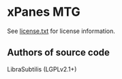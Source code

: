 xPanes MTG
==========
See [license.txt](./license.txt) for license information.

Authors of source code
----------------------
LibraSubtilis (LGPLv2.1+)

